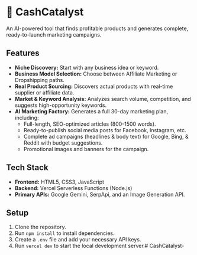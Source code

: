 # 🚀 CashCatalyst

An AI-powered tool that finds profitable products and generates complete, ready-to-launch marketing campaigns.

## Features

- **Niche Discovery:** Start with any business idea or keyword.
- **Business Model Selection:** Choose between Affiliate Marketing or Dropshipping paths.
- **Real Product Sourcing:** Discovers actual products with real-time supplier or affiliate data.
- **Market & Keyword Analysis:** Analyzes search volume, competition, and suggests high-opportunity keywords.
- **AI Marketing Factory:** Generates a full 30-day marketing plan, including:
  - Full-length, SEO-optimized articles (800-1500 words).
  - Ready-to-publish social media posts for Facebook, Instagram, etc.
  - Complete ad campaigns (headlines & body text) for Google, Bing, & Reddit with budget suggestions.
  - Promotional images and banners for the campaign.

## Tech Stack

-   **Frontend:** HTML5, CSS3, JavaScript
-   **Backend:** Vercel Serverless Functions (Node.js)
-   **Primary APIs:** Google Gemini, SerpApi, and an Image Generation API.

## Setup

1.  Clone the repository.
2.  Run `npm install` to install dependencies.
3.  Create a `.env` file and add your necessary API keys.
4.  Run `vercel dev` to start the local development server.# CashCatalyst-
